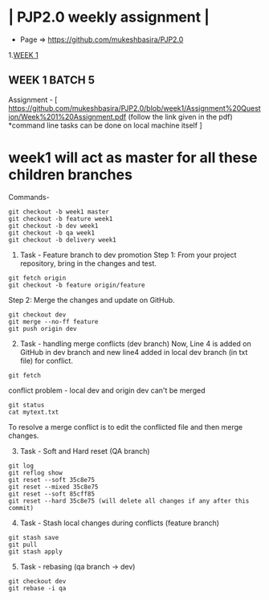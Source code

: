 | PJP2.0 weekly assignment |
========================

* Page => https://github.com/mukeshbasira/PJP2.0

1.[WEEK 1](#WEEK-1-BATCH-5)

## WEEK 1 BATCH 5
Assignment - [ https://github.com/mukeshbasira/PJP2.0/blob/week1/Assignment%20Question/Week%201%20Assignment.pdf (follow the link given in the pdf)
*command line tasks can be done on local machine itself ]

# week1 will act as master for all these children branches
Commands-
```
git checkout -b week1 master
git checkout -b feature week1
git checkout -b dev week1
git checkout -b qa week1
git checkout -b delivery week1

```
1. Task  - Feature branch to dev promotion
Step 1: From your project repository, bring in the changes and test.
```
git fetch origin
git checkout -b feature origin/feature
```
Step 2: Merge the changes and update on GitHub.
```
git checkout dev
git merge --no-ff feature
git push origin dev
```
2. Task  - handling merge conflicts (dev branch)
Now, Line 4 is added on GitHub in dev branch and new line4 added in local dev branch (in txt file) for conflict.
```
git fetch
```
conflict problem - local dev and origin dev can't be merged
```
git status
cat mytext.txt

```
To resolve a merge conflict is to edit the conflicted file and then merge changes.

3. Task  - Soft and Hard reset (QA branch)
```
git log
git reflog show
git reset --soft 35c8e75
git reset --mixed 35c8e75
git reset --soft 85cff85
git reset --hard 35c8e75 (will delete all changes if any after this commit)
```
4. Task  - Stash local changes during conflicts (feature branch)
```
git stash save
git pull
git stash apply
```
5. Task - rebasing (qa branch -> dev)
```
git checkout dev
git rebase -i qa
```

